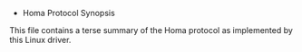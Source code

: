 * Homa Protocol Synopsis

This file contains a terse summary of the Homa protocol as implemented
by this Linux driver.
